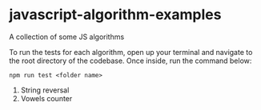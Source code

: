 # javascript-algorithm-examples
A collection of some JS algorithms


To run the tests for each algorithm, open up your terminal and navigate to the root directory of the codebase.
Once inside, run the command below:

```npm run test <folder name>```

1. String reversal
2. Vowels counter
